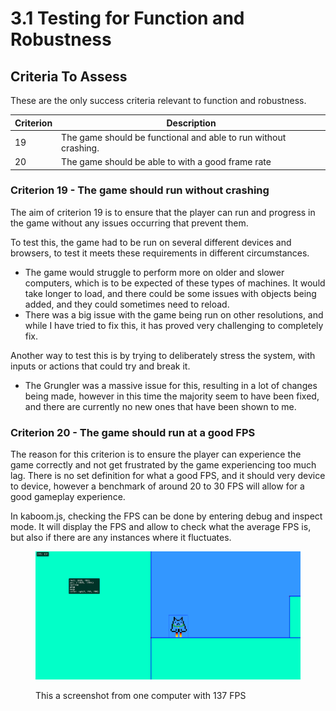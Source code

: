 # 3.1 Testing for Function and Robustness

## Criteria To Assess

These are the only success criteria relevant to function and robustness.

| Criterion | Description                                                     |
| --------- | --------------------------------------------------------------- |
| 19        | The game should be functional and able to run without crashing. |
| 20        | The game should be able to with a good frame rate               |

### Criterion 19 - The game should run without crashing

The aim of criterion 19 is to ensure that the player can run and progress in the game without any issues occurring that prevent them.

To test this, the game had to be run on several different devices and browsers, to test it meets these requirements in different circumstances.

* The game would struggle to perform more on older and slower computers, which is to be expected of these types of machines. It would take longer to load, and there could be some issues with objects being added, and they could sometimes need to reload.
* There was a big issue with the game being run on other resolutions, and while I have tried to fix this, it has proved very challenging to completely fix.

Another way to test this is by trying to deliberately stress the system, with inputs or actions that could try and break it.&#x20;

* The Grungler was a massive issue for this, resulting in a lot of changes being made, however in this time the majority seem to have been fixed, and there are currently no new ones that have been shown to me.

### Criterion 20 - The game should run at a good FPS

The reason for this criterion is to ensure the player can experience the game correctly and not get frustrated by the game experiencing too much lag. There is no set definition for what a good FPS, and it should very device to device, however a benchmark of around 20 to 30 FPS will allow for a good gameplay experience.

In kaboom.js, checking the FPS can be done by entering debug and inspect mode. It will display the FPS and allow to check what the average FPS is, but also if there are any instances where it fluctuates.

<figure><img src="../.gitbook/assets/image (1) (1).png" alt=""><figcaption><p>This a screenshot from one computer with 137 FPS</p></figcaption></figure>
